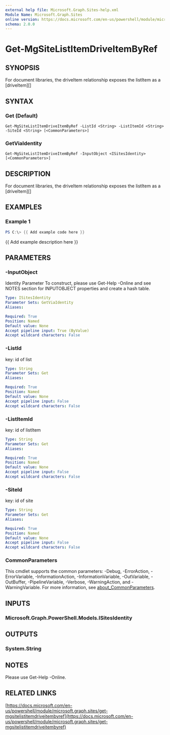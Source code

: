 ```yaml
---
external help file: Microsoft.Graph.Sites-help.xml
Module Name: Microsoft.Graph.Sites
online version: https://docs.microsoft.com/en-us/powershell/module/microsoft.graph.sites/get-mgsitelistitemdriveitembyref
schema: 2.0.0
---
```


# Get-MgSiteListItemDriveItemByRef

## SYNOPSIS
For document libraries, the driveItem relationship exposes the listItem as a \[driveItem\]\[\]

## SYNTAX

### Get (Default)
```
Get-MgSiteListItemDriveItemByRef -ListId <String> -ListItemId <String> -SiteId <String> [<CommonParameters>]
```

### GetViaIdentity
```
Get-MgSiteListItemDriveItemByRef -InputObject <ISitesIdentity> [<CommonParameters>]
```

## DESCRIPTION
For document libraries, the driveItem relationship exposes the listItem as a \[driveItem\]\[\]

## EXAMPLES

### Example 1
```powershell
PS C:\> {{ Add example code here }}
```

{{ Add example description here }}

## PARAMETERS

### -InputObject
Identity Parameter
To construct, please use Get-Help -Online and see NOTES section for INPUTOBJECT properties and create a hash table.

```yaml
Type: ISitesIdentity
Parameter Sets: GetViaIdentity
Aliases:

Required: True
Position: Named
Default value: None
Accept pipeline input: True (ByValue)
Accept wildcard characters: False
```

### -ListId
key: id of list

```yaml
Type: String
Parameter Sets: Get
Aliases:

Required: True
Position: Named
Default value: None
Accept pipeline input: False
Accept wildcard characters: False
```

### -ListItemId
key: id of listItem

```yaml
Type: String
Parameter Sets: Get
Aliases:

Required: True
Position: Named
Default value: None
Accept pipeline input: False
Accept wildcard characters: False
```

### -SiteId
key: id of site

```yaml
Type: String
Parameter Sets: Get
Aliases:

Required: True
Position: Named
Default value: None
Accept pipeline input: False
Accept wildcard characters: False
```

### CommonParameters
This cmdlet supports the common parameters: -Debug, -ErrorAction, -ErrorVariable, -InformationAction, -InformationVariable, -OutVariable, -OutBuffer, -PipelineVariable, -Verbose, -WarningAction, and -WarningVariable. For more information, see [about_CommonParameters](http://go.microsoft.com/fwlink/?LinkID=113216).

## INPUTS

### Microsoft.Graph.PowerShell.Models.ISitesIdentity
## OUTPUTS

### System.String
## NOTES
Please use Get-Help -Online.

## RELATED LINKS

[https://docs.microsoft.com/en-us/powershell/module/microsoft.graph.sites/get-mgsitelistitemdriveitembyref](https://docs.microsoft.com/en-us/powershell/module/microsoft.graph.sites/get-mgsitelistitemdriveitembyref)

